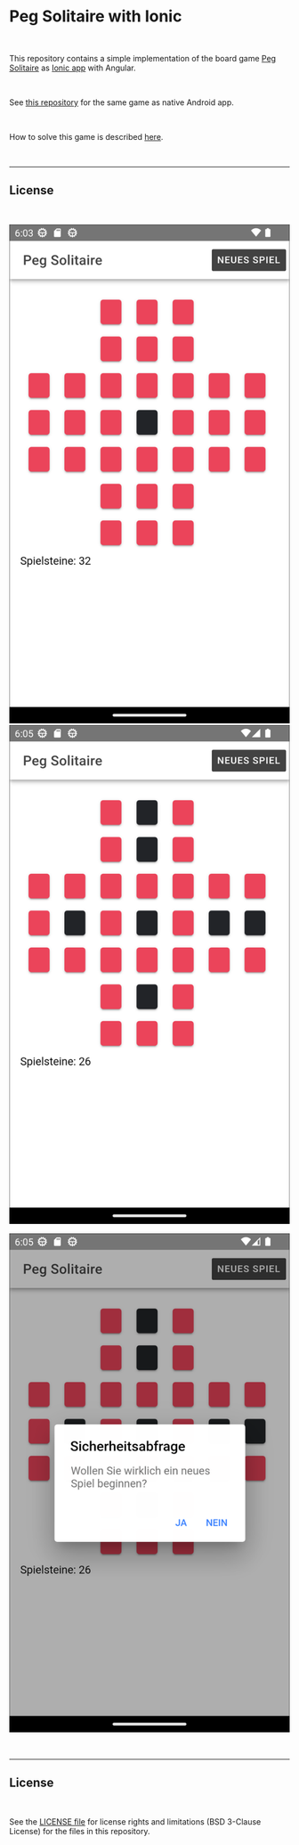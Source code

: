 # Peg Solitaire with Ionic #

<br>

This repository contains a simple implementation of the board game [Peg Solitaire](https://en.wikipedia.org/wiki/Peg_solitaire)
as [Ionic app](https://ionicframework.com/) with Angular.

<br>

See [this repository](https://github.com/MDecker-MobileComputing/Android_PegSolitaire) for the same game as native Android app.

<br>

How to solve this game is described [here](https://www.wikihow.com/Win-the-Peg-Solitaire-Game-(English-Board)).

<br>

----

## License ##

<br>

![Screenshot 1](screenshot_1.png)  ![Screenshot 2](screenshot_2.png)

![Screenshot 3](screenshot_3.png)

<br>

----

## License ##

<br>

See the [LICENSE file](LICENSE.md) for license rights and limitations (BSD 3-Clause License) for the files in this repository.

<br>
